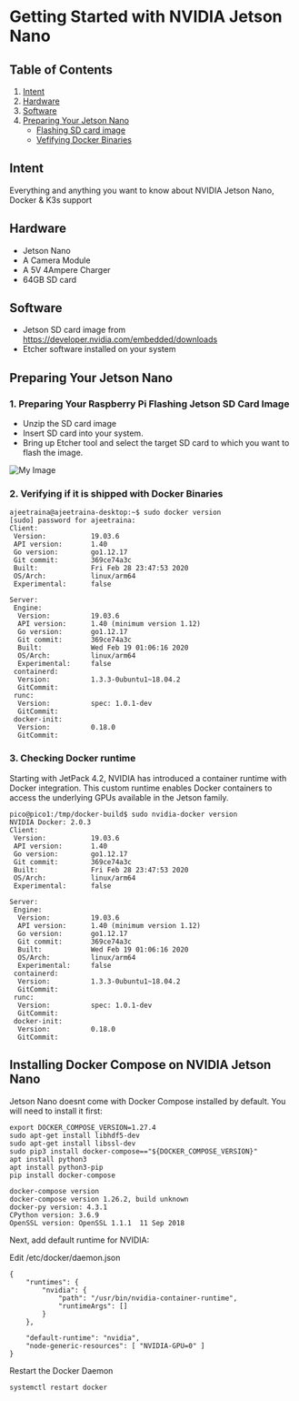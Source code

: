 # Getting Started with NVIDIA Jetson Nano




## Table of Contents

1. [Intent](#Intent)
2. [Hardware](#hardware)
3. [Software](#Software)
4. [Preparing Your Jetson Nano](#preparing-your-jetson-nano)
   - [Flashing SD card image](#1-flashing-sd-card-image)
   - [Vefifying Docker Binaries](#2-verifying-if-it-is-shipped-with-docker-binaries)


## Intent

Everything and anything you want to know about NVIDIA Jetson Nano, Docker & K3s support

## Hardware

- Jetson Nano
- A Camera Module
- A 5V 4Ampere Charger
- 64GB SD card

## Software

- Jetson SD card image from https://developer.nvidia.com/embedded/downloads
- Etcher software installed on your system

## Preparing Your Jetson Nano

### 1. Preparing Your Raspberry Pi Flashing Jetson SD Card Image

 - Unzip the SD card image
 - Insert SD card into your system. 
 - Bring up Etcher tool and select the target SD card to which you want to flash the image.

![My Image](https://github.com/collabnix/ioetplanet/blob/master/nvidia/jetsonnano/Screenshot%202020-09-16%20at%2010.29.02%20AM.png)

### 2. Verifying if it is shipped with Docker Binaries

```
ajeetraina@ajeetraina-desktop:~$ sudo docker version
[sudo] password for ajeetraina: 
Client:
 Version:           19.03.6
 API version:       1.40
 Go version:        go1.12.17
 Git commit:        369ce74a3c
 Built:             Fri Feb 28 23:47:53 2020
 OS/Arch:           linux/arm64
 Experimental:      false

Server:
 Engine:
  Version:          19.03.6
  API version:      1.40 (minimum version 1.12)
  Go version:       go1.12.17
  Git commit:       369ce74a3c
  Built:            Wed Feb 19 01:06:16 2020
  OS/Arch:          linux/arm64
  Experimental:     false
 containerd:
  Version:          1.3.3-0ubuntu1~18.04.2
  GitCommit:        
 runc:
  Version:          spec: 1.0.1-dev
  GitCommit:        
 docker-init:
  Version:          0.18.0
  GitCommit:       
```

### 3. Checking Docker runtime 

Starting with JetPack 4.2, NVIDIA has introduced a container runtime with Docker integration. This custom runtime enables Docker containers to access the underlying GPUs available in the Jetson family.

```
pico@pico1:/tmp/docker-build$ sudo nvidia-docker version
NVIDIA Docker: 2.0.3
Client:
 Version:           19.03.6
 API version:       1.40
 Go version:        go1.12.17
 Git commit:        369ce74a3c
 Built:             Fri Feb 28 23:47:53 2020
 OS/Arch:           linux/arm64
 Experimental:      false

Server:
 Engine:
  Version:          19.03.6
  API version:      1.40 (minimum version 1.12)
  Go version:       go1.12.17
  Git commit:       369ce74a3c
  Built:            Wed Feb 19 01:06:16 2020
  OS/Arch:          linux/arm64
  Experimental:     false
 containerd:
  Version:          1.3.3-0ubuntu1~18.04.2
  GitCommit:        
 runc:
  Version:          spec: 1.0.1-dev
  GitCommit:        
 docker-init:
  Version:          0.18.0
  GitCommit:
```

## Installing Docker Compose on NVIDIA Jetson Nano

Jetson Nano doesnt come with Docker Compose installed by default. You will need to install it first:

```
export DOCKER_COMPOSE_VERSION=1.27.4
sudo apt-get install libhdf5-dev
sudo apt-get install libssl-dev
sudo pip3 install docker-compose=="${DOCKER_COMPOSE_VERSION}"
apt install python3
apt install python3-pip
pip install docker-compose
```

```
docker-compose version
docker-compose version 1.26.2, build unknown
docker-py version: 4.3.1
CPython version: 3.6.9
OpenSSL version: OpenSSL 1.1.1  11 Sep 2018
```




Next, add default runtime for NVIDIA:

Edit /etc/docker/daemon.json

```
{
    "runtimes": {
        "nvidia": {
            "path": "/usr/bin/nvidia-container-runtime",
            "runtimeArgs": []
        }
    },

    "default-runtime": "nvidia",
    "node-generic-resources": [ "NVIDIA-GPU=0" ]
}

```

Restart the Docker Daemon

```
systemctl restart docker
```

